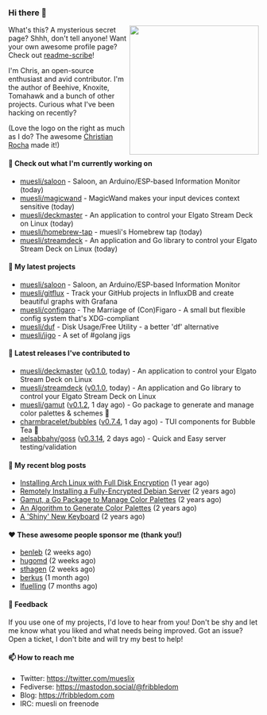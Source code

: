 ### Hi there 👋

<img align="right" src="https://raw.githubusercontent.com/muesli/muesli/master/assets/termenv.png" width="260">

What's this? A mysterious secret page? Shhh, don't tell anyone!
Want your own awesome profile page? Check out [readme-scribe](https://github.com/muesli/readme-scribe)!

I'm Chris, an open-source enthusiast and avid contributor. I'm the author of Beehive, Knoxite, Tomahawk and a bunch
of other projects. Curious what I've been hacking on recently?

(Love the logo on the right as much as I do? The awesome [Christian Rocha](https://github.com/meowgorithm/) made it!)

#### 👷 Check out what I'm currently working on

- [muesli/saloon](https://github.com/muesli/saloon) - Saloon, an Arduino/ESP-based Information Monitor (today)
- [muesli/magicwand](https://github.com/muesli/magicwand) - MagicWand makes your input devices context sensitive (today)
- [muesli/deckmaster](https://github.com/muesli/deckmaster) - An application to control your Elgato Stream Deck on Linux (today)
- [muesli/homebrew-tap](https://github.com/muesli/homebrew-tap) - muesli&#39;s Homebrew tap (today)
- [muesli/streamdeck](https://github.com/muesli/streamdeck) - An application and Go library to control your Elgato Stream Deck on Linux (today)

#### 🌱 My latest projects

- [muesli/saloon](https://github.com/muesli/saloon) - Saloon, an Arduino/ESP-based Information Monitor
- [muesli/gitflux](https://github.com/muesli/gitflux) - Track your GitHub projects in InfluxDB and create beautiful graphs with Grafana
- [muesli/configaro](https://github.com/muesli/configaro) - The Marriage of (Con)Figaro - A small but flexible config system that&#39;s XDG-compliant
- [muesli/duf](https://github.com/muesli/duf) - Disk Usage/Free Utility - a better &#39;df&#39; alternative
- [muesli/jigo](https://github.com/muesli/jigo) - A set of #golang jigs

#### 🔭 Latest releases I've contributed to

- [muesli/deckmaster](https://github.com/muesli/deckmaster) ([v0.1.0](https://github.com/muesli/deckmaster/releases/tag/v0.1.0), today) - An application to control your Elgato Stream Deck on Linux
- [muesli/streamdeck](https://github.com/muesli/streamdeck) ([v0.1.0](https://github.com/muesli/streamdeck/releases/tag/v0.1.0), today) - An application and Go library to control your Elgato Stream Deck on Linux
- [muesli/gamut](https://github.com/muesli/gamut) ([v0.1.2](https://github.com/muesli/gamut/releases/tag/v0.1.2), 1 day ago) - Go package to generate and manage color palettes &amp; schemes 🎨
- [charmbracelet/bubbles](https://github.com/charmbracelet/bubbles) ([v0.7.4](https://github.com/charmbracelet/bubbles/releases/tag/v0.7.4), 1 day ago) - TUI components for Bubble Tea 🍡
- [aelsabbahy/goss](https://github.com/aelsabbahy/goss) ([v0.3.14](https://github.com/aelsabbahy/goss/releases/tag/v0.3.14), 2 days ago) - Quick and Easy server testing/validation

#### 📜 My recent blog posts

- [Installing Arch Linux with Full Disk Encryption](https://fribbledom.com/posts/encrypted-arch-install/) (1 year ago)
- [Remotely Installing a Fully-Encrypted Debian Server](https://fribbledom.com/posts/encrypted-remote-debian-install/) (2 years ago)
- [Gamut, a Go Package to Manage Color Palettes](https://fribbledom.com/posts/gamut-package-to-handle-color-palettes/) (2 years ago)
- [An Algorithm to Generate Color Palettes](https://fribbledom.com/posts/an-algorithm-to-generate-color-palettes/) (2 years ago)
- [A &#39;Shiny&#39; New Keyboard](https://fribbledom.com/posts/a-shiny-new-keyboard/) (2 years ago)

#### ❤️ These awesome people sponsor me (thank you!)

- [benleb](https://github.com/benleb) (2 weeks ago)
- [hugomd](https://github.com/hugomd) (2 weeks ago)
- [sthagen](https://github.com/sthagen) (2 weeks ago)
- [berkus](https://github.com/berkus) (1 month ago)
- [lfuelling](https://github.com/lfuelling) (7 months ago)

#### 💬 Feedback

If you use one of my projects, I'd love to hear from you! Don't be shy and let me know what you liked
and what needs being improved. Got an issue? Open a ticket, I don't bite and will try my best to help!

#### 📫 How to reach me

- Twitter: https://twitter.com/mueslix
- Fediverse: https://mastodon.social/@fribbledom
- Blog: https://fribbledom.com
- IRC: muesli on freenode
